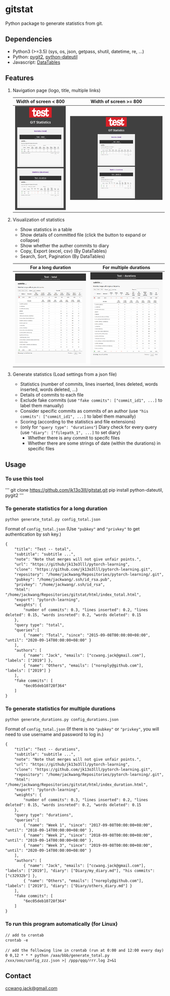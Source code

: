# gitstat
Python package to generate statistics from git.

## Dependencies

* Python3 (>=3.5) (sys, os, json, getpass, shutil, datetime, re, ...)
* Python: [pygit2](https://www.pygit2.org/), [python-dateutil](https://dateutil.readthedocs.io/en/stable/)
* Javascript: [DataTables](https://datatables.net/)

## Features

1. Navigation page (logo, title, multiple links)
   
    Width of screen < 800                |  Width of screen >= 800
    :-----------------------------------:|:-------------------------------------:
    ![](media/example_navigation_1.png)  |  ![](media/example_navigation_2.png)

2. Visualization of statistics
   
    * Show statistics in a table
    * Show details of committed file (click the button to expand or collapse)
    * Show whether the auther commits to diary
    * Copy, Export (excel, csv) (By DataTables)
    * Search, Sort, Pagination (By DataTables)
   
    For a long duration             | For multiple durations
    :------------------------------:|:------------------------------------:
    ![](media/example_total_1.png)  | ![](media/example_durations_1.png)
   
3. Generate statistics (Load settings from a json file)

    * Statistics (number of commits, lines inserted, lines deleted, words inserted, words deleted, ...)
    * Details of commits to each file
    * Exclude fake commits (use `"fake commits": ["commit_id1", ...]` to label them manually)
    * Consider specific commits as commits of an author (use `"his commits": ["commit_id1", ...]` to label them manually)
    * Scoring (according to the statistics and file extensions)
    * (only for `"query type": "durations"`) Diary check for every query (use `"diary": ["filepath_1", ...]` to set diary)
        * Whether there is any commit to specifc files
        * Whether there are some strings of date (within the durations) in specific files
   
## Usage

### **To use this tool**

'''
git clone https://github.com/jk13o3lll/gitstat.git
pip install python-dateutil, pygit2
'''

### **To generate statistics for a long duration**

```
python generate_total.py config_total.json
```

Format of `config_total.json` (Use `"pubkey"` and `"privkey"` to get authentication by ssh key.)

```
{
    "title": "Test -- total",
    "subtitle": "subtitle ...",
    "note": "Note that merges will not give unfair points.",
    "url": "https://github/jk13o3lll/pytorch-learning",
    "clone": "https://github.com/jk13o3lll/pytorch-learning.git", 
    "repository": "/home/jackwang/Repositories/pytorch-learning/.git",
    "pubkey": "/home/jackwang/.ssh/id_rsa.pub",
    "privkey": "/home/jackwang/.ssh/id_rsa",
    "html": "/home/jackwang/Repositories/gitstat/html/index_total.html",
    "export": "pytorch-learning",
    "weights": {
        "number of commits": 0.3, "lines inserted": 0.2, "lines deleted": 0.15, "words insreted": 0.2, "words deleted": 0.15
    },
    "query type": "total",
    "queries":[
        { "name": "Total", "since": "2015-09-08T00:00:00+08:00", "until": "2020-09-14T00:00:00+08:00" }
    ],
    "authors": [
        { "name": "Jack", "emails": ["ccwang.jack@gmail.com"], "labels": ["2019"] },
        { "name": "Others", "emails": ["noreply@github.com"], "labels": ["2019"] }
    ],
    "fake commits": [
        "6ec05deb10728f364"
    ]
}
```

### **To generate statistics for multiple durations**

```
python generate_durations.py config_durations.json
```

Format of `config_total.json` (If there is no `"pubkey"` or `"privkey"`, you will need to use username and password to log in.)

```
{
    "title": "Test -- durations",
    "subtitle": "subtitle ...",
    "note": "Note that merges will not give unfair points.",
    "url": "https://github/jk13o3lll/pytorch-learning",
    "clone": "https://github.com/jk13o3lll/pytorch-learning.git", 
    "repository": "/home/jackwang/Repositories/pytorch-learning/.git",
    "html": "/home/jackwang/Repositories/gitstat/html/index_duration.html",
    "export": "pytorch-learning",
    "weights": {
        "number of commits": 0.3, "lines inserted": 0.2, "lines deleted": 0.15, "words insreted": 0.2, "words deleted": 0.15
    },
    "query type": "durations",
    "queries":[
        { "name": "Week 1", "since": "2017-09-08T00:00:00+08:00", "until": "2018-09-14T00:00:00+08:00" },
        { "name": "Week 2", "since": "2018-09-08T00:00:00+08:00", "until": "2019-09-14T00:00:00+08:00" },
        { "name": "Week 3", "since": "2019-09-08T00:00:00+08:00", "until": "2020-09-14T00:00:00+08:00" }
    ],
    "authors": [
        { "name": "Jack", "emails": ["ccwang.jack@gmail.com"], "labels": ["2019"], "diary": ["Diary/my_diary.md"], "his commits": ["c32932b"] },
        { "name": "Others", "emails": ["noreply@github.com"], "labels": ["2019"], "diary": ["Diary/others_diary.md"] }
    ],
    "fake commits": [
        "6ec05deb10728f364"
    ]
}
```

### **To run this program automatically (for Linux)**

```
// add to crontab
crontab -e

// add the following line in crontab (run at 0:00 and 12:00 every day)
0 0,12 * * * python /aaa/bbb/generate_total.py /xxx/ooo/config_zzz.json >| /ppp/qqq/rrr.log 2>&1
```

## Contact

ccwang.jack@gmail.com
